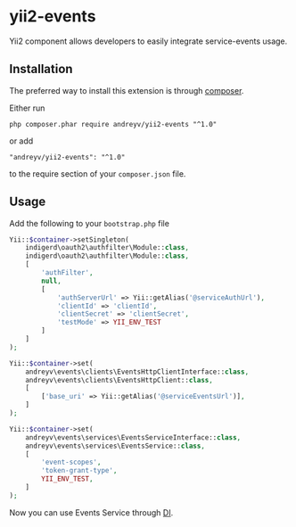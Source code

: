 # yii2-events
Yii2 component allows developers to easily integrate service-events usage.

## Installation

The preferred way to install this extension is through [composer](http://getcomposer.org/download/).

Either run

```
php composer.phar require andreyv/yii2-events "^1.0"
```

or add

```
"andreyv/yii2-events": "^1.0"
```

to the require section of your `composer.json` file.

## Usage

Add the following to your `bootstrap.php` file

```php
Yii::$container->setSingleton(
    indigerd\oauth2\authfilter\Module::class,
    indigerd\oauth2\authfilter\Module::class,
    [
        'authFilter',
        null,
        [
            'authServerUrl' => Yii::getAlias('@serviceAuthUrl'),
            'clientId' => 'clientId',
            'clientSecret' => 'clientSecret',
            'testMode' => YII_ENV_TEST
        ]
    ]
);

Yii::$container->set(
    andreyv\events\clients\EventsHttpClientInterface::class,
    andreyv\events\clients\EventsHttpClient::class,
    [
        ['base_uri' => Yii::getAlias('@serviceEventsUrl')],
    ]
);

Yii::$container->set(
    andreyv\events\services\EventsServiceInterface::class,
    andreyv\events\services\EventsService::class,
    [
        'event-scopes',
        'token-grant-type',
        YII_ENV_TEST,
    ]
);

```
Now you can use Events Service through [DI](http://www.yiiframework.com/doc-2.0/guide-concept-di-container.html).

